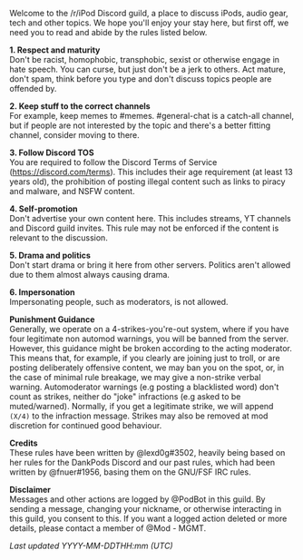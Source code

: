 Welcome to the /r/iPod Discord guild, a place to discuss iPods, audio gear, tech and other topics. We hope you'll enjoy your stay here, but first off, we need you to read and abide by the rules listed below.

**1. Respect and maturity**  
    Don't be racist, homophobic, transphobic, sexist or otherwise engage in hate speech. You can curse, but just don't be a jerk to others. Act mature, don't spam, think before you type and don't discuss topics people are offended by.

**2. Keep stuff to the correct channels**  
    For example, keep memes to #memes. #general-chat is a catch-all channel, but if people are not interested by the topic and there's a better fitting channel, consider moving to there.

**3. Follow Discord TOS**  
    You are required to follow the Discord Terms of Service (<https://discord.com/terms>). This includes their age requirement (at least 13 years old), the prohibition of posting illegal content such as links to piracy and malware, and NSFW content.

**4. Self-promotion**  
    Don't advertise your own content here. This includes streams, YT channels and Discord guild invites. This rule may not be enforced if the content is relevant to the discussion.

**5. Drama and politics**  
    Don't start drama or bring it here from other servers. Politics aren't allowed due to them almost always causing drama.

**6. Impersonation**  
    Impersonating people, such as moderators, is not allowed.


**Punishment Guidance**  
    Generally, we operate on a 4-strikes-you're-out system, where if you have four legitimate non automod warnings, you will be banned from the server.
However, this guidance might be broken according to the acting moderator. This means that, for example, if you clearly are joining just to troll, or are posting deliberately offensive content, we may ban you on the spot, or, in the case of minimal rule breakage, we may give a non-strike verbal warning.
    Automoderator warnings (e.g posting a blacklisted word) don't count as strikes, neither do "joke" infractions (e.g asked to be muted/warned). Normally, if you get a legitimate strike, we will append `(X/4)` to the infraction message. Strikes may also be removed at mod discretion for continued good behaviour.

**Credits**  
    These rules have been written by @lexd0g#3502, heavily being based on her rules for the DankPods Discord and our past rules, which had been written by @fnuer#1956, basing them on the GNU/FSF IRC rules.

**Disclaimer**  
    Messages and other actions are logged by @PodBot in this guild. By sending a message, changing your nickname, or otherwise interacting in this guild, you consent to this. If you want a logged action deleted or more details, please contact a member of @Mod - MGMT.

*Last updated YYYY-MM-DDTHH:mm (UTC)*

